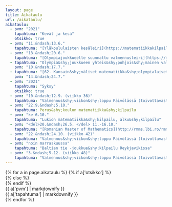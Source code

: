 ```yaml
---
layout: page
title: Aikataulu
url: /aikataulu/
aikataulu:
  - pvm: "2021"
    tapahtuma: "Kevät ja kesä"
    otsikko: true
  - pvm: "11.&ndash;13.6."
    tapahtuma: "[Yläkoululaisten kesäleiri](https://matematiikkakilpailut.fi/aikataulu/YlaKesa2021/)"
  - pvm: "18.&ndash;20.6."
    tapahtuma: "[Olympiajoukkueelle suunnattu valmennusleiri](https://matematiikkakilpailut.fi/aikataulu/2021-kesavalmennus/), jonne muutkin innokkaat ovat tervetulleita"
  - tapahtuma: "Olympia&shy;joukkueen yhteis&shy;pohjois&shy;mainen valmennus&shy;leiri Sorøssa, Tanskassa (mahdollisesti)"
    pvm: "10.&ndash;17.7."
  - tapahtuma: "[62. Kansain&shy;väliset matematiikka&shy;olympialaiset <abbr>IMO</abbr> Pietarissa](http://www.imo-official.org/year_info.aspx?year=2021), Suomen joukkue Suomessa tai mahdollisesti Tanskassa yhdessä muiden Pohjoismaiden kanssa"
    pvm: "14.&ndash;24.7."
  - pvm: "2021"
    tapahtuma: "Syksy"
    otsikko: true
  - pvm: "10.&ndash;12.9. (viikko 36)"
    tapahtuma: "Valmennus&shy;viikon&shy;loppu Päivölässä (toivottavasti)"
  - pvm: "22.9.&ndash;5.10."
    tapahtuma: Perus&shy;koulun matematiikka&shy;kilpailu
  - pvm: "ke 6.10."
    tapahtuma: "Lukion matematiikka&shy;kilpailu, alku&shy;kilpailu"
  - pvm: "<del>20.&ndash;26.5. </del> 11.-16.10."
    tapahtuma: "[Romanian Master of Mathematics](http://rmms.lbi.ro/rmm2021/index.php?id=home) etänä"
  - pvm: "22.&ndash;24.10. (viikko 42)"
    tapahtuma: "Valmennus&shy;viikon&shy;loppu Päivölässä (toivottavasti)"
  - pvm: "noin marraskuussa"
    tapahtuma: "Baltian tie -joukkue&shy;kilpailu Reykjavikissa"
  - pvm: "3.&ndash;5.12. (viikko 48)"
    tapahtuma: "Valmennus&shy;viikon&shy;loppu Päivölässä (toivottavasti)"
---
```

<div class="list-group">
{% for a in page.aikataulu %}
{% if a['otsikko'] %}<div class="list-group-item-info row">{% else %}<div class="list-group-item row">{% endif %}
<div class="col-sm-3">{{ a['pvm'] | markdownify }}</div>
<div class="col-sm-9">{{ a['tapahtuma'] | markdownify }}</div>
</div>
{% endfor %}
</div>
